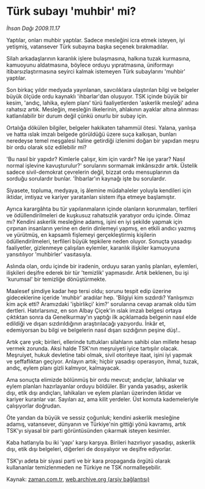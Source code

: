 # Türk subayı 'muhbir' mi?

*İhsan Dağı 2009.11.17*

<tr><td class="metin" colspan="2" style="padding-top: 20px; padding-left: 5px; ">Yaptılar, onları muhbir yaptılar. Sadece mesleğini icra etmek isteyen, iyi yetişmiş, vatansever Türk subayına başka seçenek bırakmadılar.</td></tr><tr><td class="metin" colspan="2" style="padding-top: 20px; padding-left: 5px; "><p>Silah arkadaşlarının karanlık işlere bulaşmasına, halkına tuzak kurmasına, kamuoyunu aldatmasına, böylece orduyu yıpratmasına, üniformayı itibarsızlaştırmasına seyirci kalmak istemeyen Türk subaylarını 'muhbir' yaptılar.
<p>Son birkaç yıldır medyada yayınlanan, savcılıklara ulaştırılan bilgi ve belgeler büyük ölçüde ordu kaynaklı 'ihbarlar'dan oluşuyor. TSK içinde büyük bir kesim, 'andıç, lahika, eylem planı' türü faaliyetlerden 'askerlik mesleği' adına rahatsız artık. Mesleğin, mesleğin ilkelerinin, ahlakının ayaklar altına alınması katlanılabilir bir durum değil çünkü onurlu bir subay için.
<p>Ortalığa dökülen bilgiler, belgeler hakikaten tahammül ötesi. Yalana, yanlışa ve hatta ıslak imzalı belgede görüldüğü üzere suça kalkışan, bunları neredeyse temel meşgalesi haline getirdiği izlenimi doğan bir yapıdan meşru bir ordu olarak söz edilebilir mi?
<p>'Bu nasıl bir yapıdır? Kimlerle çalışır, kim için vardır? Ne işe yarar? Nasıl normal işlevine kavuşturulur?' sorularını sormamak imkânsızdır artık. Üstelik sadece sivil-demokrat çevrelerin değil, bizzat ordu mensuplarının da sorduğu sorulardır bunlar. 'İhbarlar'ın kaynağı işte bu sorulardır.
<p>Siyasete, topluma, medyaya, iş âlemine müdahaleler yoluyla kendileri için iktidar, imtiyaz ve kariyer yaratanları sistem ifşa etmeye başlamıştır.
<p>Ayrıca karargâhta bu tür yapılanmaların içinde olanların korunmaları, terfileri ve ödüllendirilmeleri de kuşkusuz rahatsızlık yaratıyor ordu içinde. Olmaz mı? Kendini askerlik mesleğine adamış, işini en iyi şekilde yapmak için çırpınan insanların yerine en derin dinlemeyi yapmış, en etkili andıcı yazmış ve yürütmüş, en kapsamlı fişlemeyi gerçekleştirmiş kişilerin ödüllendirilmeleri, terfileri büyük tepkilere neden oluyor. Sonuçta yasadışı faaliyetler, gizlenmeye çalışılan eylemler, karanlık ilişkiler kamuoyuna yansıtılıyor 'muhbirler' vasıtasıyla.
<p>Aslında olan, ordu içinde bir iradenin, orduyu saran yanlış planları, eylemleri, ilişkileri deşifre ederek bir tür 'temizlik' yapmasıdır. Artık beklenen, bu işi 'kurumsal' bir temizliğe dönüştürmekte.
<p>Maalesef şimdiye kadar hep tersi oldu; sorunu tespit edip üzerine gideceklerine içeride 'muhbir' aradılar hep. 'Bilgiyi kim sızdırdı? Yanlışımızı kim açık etti? Aramızdaki 'işbirlikçi' kim?' sorularına cevap aramak oldu tüm dertleri. Hatırlarsınız, en son Albay Çiçek'in ıslak imzalı belgesi ortaya çıktıktan sonra da Genelkurmay'ın yaptığı ilk açıklamada belgenin nasıl elde edildiği ve dışarı sızdırıldığının araştırılacağı yazıyordu. İnkâr et, edemiyorsan bu bilgi ve belgelerin nasıl dışarı sızdığının peşine düş!..
<p>Artık çare yok; birileri, ellerinde tuttukları silahların sahibi olan millete hesap vermek zorunda. Aksi halde TSK'nın meşruiyeti iyice tartışılır olacak. Meşruiyet, hukuk devletine tabi olmak, sivil otoriteye itaat, işini iyi yapmak ve şeffaflıktan geçiyor. Anlayın artık; hiçbir yasadışı operasyon, ihmal, tuzak, andıç, eylem planı gizli kalmıyor, kalmayacak.
<p>Ama sonuçta elimizde bölünmüş bir ordu mevcut; andıçlar, lahikalar ve eylem planları hazırlayanlar orduyu böldüler. Bir yanda yasadışı, askerlik dışı, etik dışı andıçları, lahikaları ve eylem planları üzerinden iktidar ve kariyer kuranlar var. Sayıları az, ama kilit yerdeler. Üst komuta kademeleriyle çalışıyorlar doğrudan.
<p>Öte yandan da büyük ve sessiz çoğunluk; kendini askerlik mesleğine adamış, vatansever, dünyanın ve Türkiye'nin gittiği yönü kavramış, artık TSK'yı siyasal bir parti görüntüsünden çıkarmak isteyen kesimler.
<p>Kaba hatlarıyla bu iki 'yapı' karşı karşıya. Birileri hazırlıyor yasadışı, askerlik dışı, etik dışı belgeleri, diğerleri de dosyalıyor ve deşifre ediyorlar.
<p>TSK'yı adeta bir siyasi parti ve bir kara propaganda örgütü olarak kullananlar temizlenmeden ne Türkiye ne TSK normalleşebilir.<br/></p></p></p></p></p></p></p></p></p></p></p></p></p></td></tr>

Kaynak: [zaman.com.tr](http://zaman.com.tr/yazar.do?yazino=916636), [web.archive.org (arşiv bağlantısı)](http://web.archive.org/web/20100121005638/http://www.zaman.com.tr:80/yazar.do?yazino=916636)
